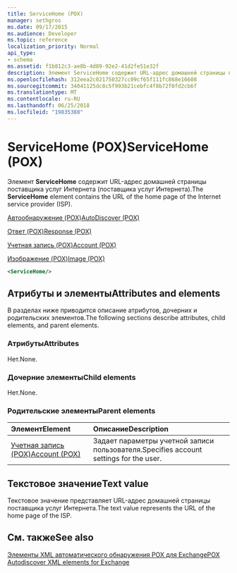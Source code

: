 ```yaml
---
title: ServiceHome (POX)
manager: sethgros
ms.date: 09/17/2015
ms.audience: Developer
ms.topic: reference
localization_priority: Normal
api_type:
- schema
ms.assetid: f1b812c3-ae8b-4d89-92e2-41d2fe51e32f
description: Элемент ServiceHome содержит URL-адрес домашней страницы поставщика услуг Интернета (поставщика услуг Интернета).
ms.openlocfilehash: 312eea2c021750327cc09cf65f111fc868e16608
ms.sourcegitcommit: 34041125dc8c5f993b21cebfc4f8b72f0fd2cb6f
ms.translationtype: MT
ms.contentlocale: ru-RU
ms.lasthandoff: 06/25/2018
ms.locfileid: "19835388"
---
```

# <a name="servicehome-pox"></a><span data-ttu-id="6076e-103">ServiceHome (POX)</span><span class="sxs-lookup"><span data-stu-id="6076e-103">ServiceHome (POX)</span></span>

<span data-ttu-id="6076e-104">Элемент **ServiceHome** содержит URL-адрес домашней страницы поставщика услуг Интернета (поставщика услуг Интернета).</span><span class="sxs-lookup"><span data-stu-id="6076e-104">The **ServiceHome** element contains the URL of the home page of the Internet service provider (ISP).</span></span> 
  
[<span data-ttu-id="6076e-105">Автообнаружение (POX)</span><span class="sxs-lookup"><span data-stu-id="6076e-105">AutoDiscover (POX)</span></span>](autodiscover-pox.md)
  
[<span data-ttu-id="6076e-106">Ответ (POX)</span><span class="sxs-lookup"><span data-stu-id="6076e-106">Response (POX)</span></span>](response-pox.md)
  
[<span data-ttu-id="6076e-107">Учетная запись (POX)</span><span class="sxs-lookup"><span data-stu-id="6076e-107">Account (POX)</span></span>](account-pox.md)
  
[<span data-ttu-id="6076e-108">Изображение (POX)</span><span class="sxs-lookup"><span data-stu-id="6076e-108">Image (POX)</span></span>](image-pox.md)
  
```xml
<ServiceHome/>
```

## <a name="attributes-and-elements"></a><span data-ttu-id="6076e-109">Атрибуты и элементы</span><span class="sxs-lookup"><span data-stu-id="6076e-109">Attributes and elements</span></span>

<span data-ttu-id="6076e-110">В разделах ниже приводится описание атрибутов, дочерних и родительских элементов.</span><span class="sxs-lookup"><span data-stu-id="6076e-110">The following sections describe attributes, child elements, and parent elements.</span></span>
  
### <a name="attributes"></a><span data-ttu-id="6076e-111">Атрибуты</span><span class="sxs-lookup"><span data-stu-id="6076e-111">Attributes</span></span>

<span data-ttu-id="6076e-112">Нет.</span><span class="sxs-lookup"><span data-stu-id="6076e-112">None.</span></span>
  
### <a name="child-elements"></a><span data-ttu-id="6076e-113">Дочерние элементы</span><span class="sxs-lookup"><span data-stu-id="6076e-113">Child elements</span></span>

<span data-ttu-id="6076e-114">Нет.</span><span class="sxs-lookup"><span data-stu-id="6076e-114">None.</span></span>
  
### <a name="parent-elements"></a><span data-ttu-id="6076e-115">Родительские элементы</span><span class="sxs-lookup"><span data-stu-id="6076e-115">Parent elements</span></span>

|<span data-ttu-id="6076e-116">**Элемент**</span><span class="sxs-lookup"><span data-stu-id="6076e-116">**Element**</span></span>|<span data-ttu-id="6076e-117">**Описание**</span><span class="sxs-lookup"><span data-stu-id="6076e-117">**Description**</span></span>|
|:-----|:-----|
|[<span data-ttu-id="6076e-118">Учетная запись (POX)</span><span class="sxs-lookup"><span data-stu-id="6076e-118">Account (POX)</span></span>](account-pox.md) <br/> |<span data-ttu-id="6076e-119">Задает параметры учетной записи пользователя.</span><span class="sxs-lookup"><span data-stu-id="6076e-119">Specifies account settings for the user.</span></span>  <br/> |
   
## <a name="text-value"></a><span data-ttu-id="6076e-120">Текстовое значение</span><span class="sxs-lookup"><span data-stu-id="6076e-120">Text value</span></span>

<span data-ttu-id="6076e-121">Текстовое значение представляет URL-адрес домашней страницы поставщика услуг Интернета.</span><span class="sxs-lookup"><span data-stu-id="6076e-121">The text value represents the URL of the home page of the ISP.</span></span>
  
## <a name="see-also"></a><span data-ttu-id="6076e-122">См. также</span><span class="sxs-lookup"><span data-stu-id="6076e-122">See also</span></span>



[<span data-ttu-id="6076e-123">Элементы XML автоматического обнаружения POX для Exchange</span><span class="sxs-lookup"><span data-stu-id="6076e-123">POX Autodiscover XML elements for Exchange</span></span>](pox-autodiscover-xml-elements-for-exchange.md)

